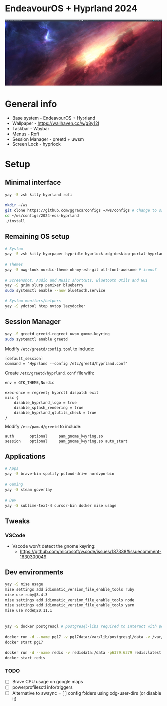 # EndeavourOS + Hyprland 2024

![](/2024-eos-hyprland/screenshot.png "Hyprland 2024 screenshot")

# General info

- Base system - EndeavourOS + Hyprland
- Wallpaper - https://wallhaven.cc/w/g8y12l
- Taskbar - Waybar
- Menus - Rofi
- Session Manager - greetd + uwsm
- Screen Lock - hyprlock

# Setup

## Minimal interface
```bash
yay -S zsh kitty hyprland rofi

mkdir ~/ws
git clone https://github.com/ggraca/configs ~/ws/configs # Change to ssh later
cd ~/ws/configs/2024-eos-hyprland
./install
```

## Remaining OS setup
```bash
# System
yay -S zsh kitty hyprpaper hypridle hyprlock xdg-desktop-portal-hyprland waybar mako dex

# Themes
yay -S nwg-look nordic-theme oh-my-zsh-git otf-font-awesome # icons?

# Screenshot, Audio and Music shortcuts, Bluetooth Utils and GUI
yay -S grim slurp pamixer blueberry
sudo systemctl enable --now bluetooth.service

# System monitors/helpers
yay -S ydotool htop nvtop lazydocker
```

## Session Manager
```bash
yay -S greetd greetd-regreet uwsm gnome-keyring
sudo systemctl enable greetd
```

Modify `/etc/greetd/config.toml` to include:
```
[default_session]
command = "Hyprland --config /etc/greetd/hyprland.conf"
```

Create `/etc/greetd/hyprland.conf` file with:
```
env = GTK_THEME,Nordic

exec-once = regreet; hyprctl dispatch exit
misc {
    disable_hyprland_logo = true
    disable_splash_rendering = true
    disable_hyprland_qtutils_check = true
}
```

Modify `/etc/pam.d/greetd` to include:
```
auth       optional     pam_gnome_keyring.so
session    optional     pam_gnome_keyring.so auto_start
```


## Applications
```bash
# Apps
yay -S brave-bin spotify pcloud-drive nordvpn-bin

# Gaming
yay -S steam goverlay

# Dev
yay -S sublime-text-4 cursor-bin docker mise usage
```

## Tweaks

### VSCode
- Vscode won't detect the gnome keyring:
	- https://github.com/microsoft/vscode/issues/187338#issuecomment-1630300049

## Dev environments
```bash
yay -S mise usage
mise settings add idiomatic_version_file_enable_tools ruby
mise use ruby@3.4.3
mise settings add idiomatic_version_file_enable_tools node
mise settings add idiomatic_version_file_enable_tools yarn
mise use node@20.11.1


yay -S docker postgresql # postgresql-libs required to interact with postgres containers

docker run -d --name pg17 -v pg17data:/var/lib/postgresql/data -v /var/run/postgresql:/var/run/postgresql -e POSTGRES_HOST_AUTH_METHOD=trust -p5432:5432 postgres:17
docker start pg17

docker run -d --name redis -v redisdata:/data -p6379:6379 redis:latest
docker start redis
```

### TODO

- [ ] Brave CPU usage on google maps
- [ ] powerprofilesctl info/triggers
- [ ] Alternative to swaync
= [ ] config folders using xdg-user-dirs (or disable it)

